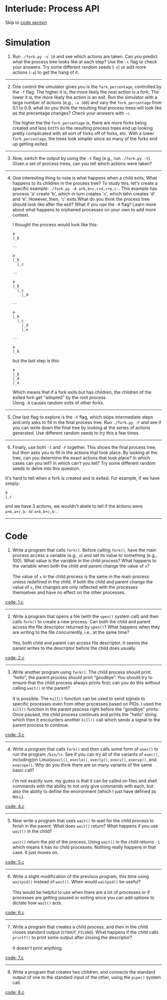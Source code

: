 # Interlude: Process API

Skip to [code section](https://github.com/breakthatbass/OStep/tree/main/chap5#code)

# Simulation
1. Run ```./fork.py -s 10``` and see which actions are taken. Can you predict
   what the process tree looks like at each step? Use the ```-c``` flag to check
   your answers. Try some different random seeds (```-s```) or add more actions
   (```-a```) to get the hang of it.  
---  
2. One control the simulator gives you is the ```fork_percentage```, controlled
   by the ```-f``` flag. The higher it is, the more likely the next action is a
   fork; The lower it is, the more likely the action is an exit. Run the
   simulator with a large number of actions (e.g., ```-a 100```) and vary the
   ```fork_percentage``` from 0.1 to 0.9. what do you think the resulting final
   process trees will look like as the precentage changes? Check your answers
   with ```-c```.    
   

   The higher the the ```fork_percentage``` is, there are more forks being
   created and less ```EXITS``` so the resulting process trees end up looking
   pretty complicated with all sort of forks off of forks, etc. With a lower
   ```fork_percentage```, the trees look simpler since so many of the forks end
   up getting exited.  
---
3. Now, switch the output by using the ```-t``` flag (e.g., run ```./fork.py -t```). Given a set of process trees, can you tell which actions were taken?  
---  
4. One interesting thing to note is what happens when a child exits; What
   happens to its children in the process tree? To study this, let's create a
   specific example: ```./fork.py -A a+b,b+c,c+d,c+e,c-```. This example has
   process 'a' create 'b', which in turn creates 'c', which tehn creates 'd' and
   'e'. However, then, 'c' exits.What do you think the process tree should look
   like after the exit? What if you use the ```-R``` flag? Learn more about what
   happens to orphaned processes on your own to add more context.  

   I thought the  process would look like this:  

   ```
   a
   |_b
   
   --

   a
   |_b
	 |_c
   
   --

   a
   |_b
     |_c
	   |_d

   --

   a
   |_b
     |_c
	   |_d
	   |_e

   --

   a
   |_b
   ```

   but the last step is this:
   ```
   a
   |_b
   |_d
   |_e
   ```  
   Which means that if a fork exits but has children, the children of the exited
   fork get "adopted" by the root process.  
   Using ```-R``` causes random exits of other forks.  
---  

5. One last flag to explore is the `-F` flag, which skips intermediate steps and only asks to fill in the final process tree. Run `./fork.py -F` and see if you can write down the final tree by looking at the series of actions generated. Use different random seeds to try this a few times.  
---  
6. Finally, use both `-t` and `-F` together. This shows the final process tree, but then asks you to fill in the actions that took place. By looking at the tree, can you determine the exact actions that took place? In which cases can you tell? In which can’t you tell? Try some different random seeds to delve into this question.  

It's hard to tell when a fork is created and is exited. For example, if we have
simply:  

```
a
|_c
```
and we have 3 actions, we wouldn't abele to tell if the actions were ```a+b,a+c,b-``` or ```a+b,b+c,b-```.
  

---  

# Code  

1. Write a program that calls `fork()`. Before calling `fork()`, have the main process access a variable (e.g., `x`) and set its value to something (e.g., 100). What value is the variable in the child process? What happens to the variable when both the child and parent change the value of `x`?  
<br>The value of `x` in the child process is the same in the main process unless redefined in the child. If both the child and parent change the value of `x`, the changes are only reflected with the processes themselves and have no effect on the other processes.

[code: 1.c](https://github.com/breakthatbass/OStep/blob/main/chap5/1.c)

---
2. Write a program that opens a file (with the `open()` system call) and then calls `fork()` to create a new process. Can both the child and parent access the file descriptor returned by `open()`? What happens when they are writing to the file concurrently, i.e., at the same time?  
<br>Yes, both child and parent can access file descriptor. It seems the parent writes to the descriptor before the child does usually.

[code: 2.c](https://github.com/breakthatbass/OStep/blob/main/chap5/2.c)

---
3. Write another program using `fork()`. The child process should print “hello”; the parent process should print “goodbye”. You should try to ensure that the child process always prints first; can you do this *without* calling `wait()` in the parent?  
<br>It is possible. The `kill()` function can be used to send signals to specific processes even from other processes based on PIDs. I used the `kill()` function in the parent process right before the "goodbye" prints. Once paused, the child process continues and prints the "hello" string which then it encounters another `kill()` call which sends a signal to the parent process to continue. 

[code: 3.c](https://github.com/breakthatbass/OStep/blob/main/chap5/3.c)  

---
4. Write a program that calls `fork()` and then calls some form of `exec()` to
run the program `/bin/ls`. See if you can try all of the variants of `exec()`, including(on Linux)`execl()`, `execle()`, `execlp()`, `execv()`, `execvp()`, and `execvpe()`. Why do you think there are so many variants of the same basic call?  
<br>I'm not exactly sure. my guess is that it can be called on files and shell commands with the ability to not only give commands with each, but also the ability to define the environment (which I just have defined as `NULL`).  

[code: 4.c](https://github.com/breakthatbass/OStep/blob/main/chap5/4.c) 

---
5. Now write a program that uses `wait()` to wait for the child process to finish in the parent. What does `wait()` return? What happens if you use `wait()` in the child?  
<br>`wait()` return the pid of the process. Using `wait()` in the child returns `-1` which means it has no child processes. Nothing really happens in that case. It just moves on.  

[code: 5.c](https://github.com/breakthatbass/OStep/blob/main/chap5/5.c) 

---
6. Write a slight modification of the previous program, this time using `waitpid()` instead of `wait()`. When would `waitpid()` be useful?  
<br>This would be helpful to use when there are a lot of processes or if processes are getting paused or exiting since you can add options to dictate how `wait()` acts.  

[code: 6.c](https://github.com/breakthatbass/OStep/blob/main/chap5/6.c)

---
7. Write a program that creates a child process, and then in the child closes standard output (`STDOUT_FILENO`). What happens if the child calls `printf()` to print some output after closing the descriptor?  
<br>It doesn't print anything.

[code: 7.c](https://github.com/breakthatbass/OStep/blob/main/chap5/7.c)  

---
8. Write a program that creates two children, and connects the standard output of one to the standard input of the other, using the `pipe()` system call.  

[code: 8.c](https://github.com/breakthatbass/OStep/blob/main/chap5/8.c) 
